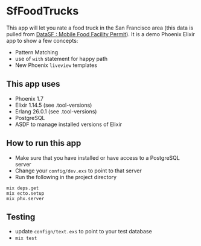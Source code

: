 # SfFoodTrucks

This app will let you rate a food truck in the San Francisco area (this data is pulled from [DataSF : Mobile Food Facility Permit](https://data.sfgov.org/Economy-and-Community/Mobile-Food-Facility-Permit/rqzj-sfat/data)).
It is a demo Phoenix Elixir app to show a few concepts:
- Pattern Matching
- use of `with` statement for happy path
- New Phoenix `liveview` templates

## This app uses
- Phoenix 1.7
- Elixir 1.14.5 (see .tool-versions)
- Erlang 26.0.1 (see .tool-versions)
- PostgreSQL
- ASDF to manage installed versions of Elixir

## How to run this app
- Make sure that you have installed or have access to a PostgreSQL server
- Change your `config/dev.exs` to point to that server
- Run the following in the project directory
```
mix deps.get
mix ecto.setup
mix phx.server
```
      
## Testing
- update `confign/text.exs` to point to your test database
- `mix test`